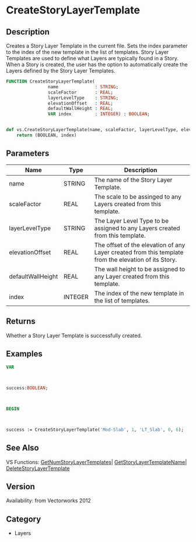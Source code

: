 # CreateStoryLayerTemplate

## Description
Creates a Story Layer Template in the current file. Sets the index parameter to the index of the new template in the list of templates. Story Layer Templates are used to define what Layers are typically found in a Story. When a Story is created, the user has the option to automatically create the Layers defined by the Story Layer Templates.

```pascal
FUNCTION CreateStoryLayerTemplate(
				name              : STRING;
				scaleFactor       : REAL;
				layerLevelType    : STRING;
				elevationOffset   : REAL;
				defaultWallHeight : REAL;
				VAR index         : INTEGER) : BOOLEAN;
```

```python

def vs.CreateStoryLayerTemplate(name, scaleFactor, layerLevelType, elevationOffset, defaultWallHeight):
    return (BOOLEAN, index)
```

## Parameters
|Name|Type|Description|
|---|---|---|
|name|STRING|The name of the Story Layer Template.|
|scaleFactor|REAL|The scale to be assinged to any Layers created from this template.|
|layerLevelType|STRING|The Layer Level Type to be assigned to any Layers created from this template.|
|elevationOffset|REAL|The offset of the elevation of any Layer created from this template from the elevation of its Story.|
|defaultWallHeight|REAL|The wall height to be assigned to any Layer created from this template.|
|index|INTEGER|The index of the new template in the list of templates.|

## Returns
Whether a Story Layer Template is successfully created.

## Examples
```pascal
VAR



success:BOOLEAN;



BEGIN



success := CreateStoryLayerTemplate('Mod-Slab', 1, 'LT_Slab', 0, 6);
```

## See Also
VS Functions:
[GetNumStoryLayerTemplates](GetNumStoryLayerTemplates.md)| [GetStoryLayerTemplateName](GetStoryLayerTemplateName.md)| [DeleteStoryLayerTemplate](DeleteStoryLayerTemplate.md)

## Version
Availability: from Vectorworks 2012
## Category
* Layers

